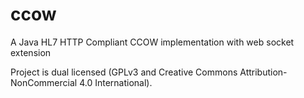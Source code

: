 # ccow
A Java HL7 HTTP Compliant CCOW implementation with web socket extension

Project is dual licensed (GPLv3 and Creative Commons Attribution-NonCommercial 4.0 International).
